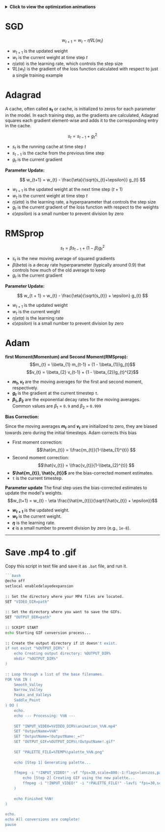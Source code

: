 
<details>
<summary><strong>Click to view the optimization animations</strong></summary>

| **Smooth Valley** | **Narrow Valley** |
| :---: | :---: |
| ![Animation of a Smooth valley optimization path](images/SmoothValley.gif) | ![Animation of a Narrow valley optimization path](images/NarrowValley.gif) |
| **Saddle Point** | **Peaks and Valleys** |
|![Animation of a saddle point optimization path](images/SaddlePoint.gif) | ![Animation of a Peaks and Valleys optimization path](images/PeaksandValleys.gif) |

</details>

# SGD
$$ w_{t+1} = w_{t} - \eta \nabla L(w_{t}) $$
* $w_{t+1}$ is the updated weight
* $w_{t}$ is the current weight at time step $t$
* $\eta (eta)$ is the learning rate, which controls the step size
* $\nabla L(w_{t})$ is the gradient of the loss function calculated with respect to just a single training example
     
# Adagrad
A cache, often called **$s_{t}$** or cache, is initialized to zeros for each parameter in the model.
In each training step, as the gradients are calculated, Adagrad squares each gradient element-wise and adds it to the corresponding entry in the cache.

$$ s_{t} = s_{t-1} + g_{t}^{2} $$
* $s_{t}$ is the running cache at time step $t$
* $s_{t-1}$ is the cache from the previous time step
* $g_{t}$ is the current gradient

**Parameter Update:**

$$ w_{t+1} = w_{t} - \frac{\eta}{\sqrt{s_{t}+\epsilon}} g_{t} $$
* $w_{t+1}$ is the updated weight at the next time step ($t + 1$)
* $w_{t}$ is the current weight at time step $t$
* $\eta (eta)$ is the learning rate, a hyperparameter that controls the step size
* $g_{t}$ is the current gradient of the loss function with respect to the weights
* $\epsilon (epsilon)$ is a small number to prevent division by zero

    
# RMSprop
$$ s_{t} = \beta s_{t-1} + (1 - \beta)g_{t}^2 $$
* $s_{t}$ is the new moving average of squared gradients
* $\beta (beta)$ is a decay rate hyperparameter (typically around 0.9) that controls how much of the old average to keep
* $g_{t}$ is the current gradient

**Parameter Update:**  

$$ w_{t + 1} = w_{t} - \frac{\eta}{\sqrt{s_{t}} + \epsilon} g_{t} $$ 
* $w_{t+1}$ is the updated weight
* $w_{t}$ is the current weight
* $\eta (eta)$ is the learning rate
* $\epsilon (epsilon)$ is a small number to prevent division by zero

# Adam
**first Moment(Momentum) and Second Moment(RMSprop):** 
$$m_{t} = \\beta_{1} m_{t-1} + (1 - \\beta_{1})g_{t}$$
$$v_{t} = \\beta_{2} v_{t-1} + (1 - \\beta_{2})g_{t}^{2}$$

* **$m_{t}, v_{t}$** are the moving averages for the first and second moment, respectively.
* **$g_{t}$** is the gradient at the current timestep `t`.
* **$\beta_{1}, \beta_{2}$** are the exponential decay rates for the moving averages. Common values are $\beta_{1}$ = `0.9` and $\beta_{2}$ = `0.999`

**Bias Correction:**

Since the moving averages **$m_{t}$** and **$v_{t}$** are initialized to zero, they are biased towards zero during the initial timesteps. Adam corrects this bias
* First moment correction:
$$\hat{m_{t}} = \\frac{m_{t}}{1-\\beta_{1}^{t}} $$
* Second moment correction:
$$\hat{v_{t}} = \\frac{v_{t}}{1-\\beta_{2}^{t}} $$
* **$\hat{m_{t}}, \hat{v_{t}}$** are the bias-corrected moment estimates.
* `t` is the current timestep.

**Parameter update**
The final step uses the bias-corrected estimates to update the model's weights.
$$w_{t+1} = w_{t} - \eta \frac{\hat{m_{t}}}{\sqrt{\hat{v_{t}} + \epsilon}}$$
* **$w_{t+1}$** is the updated weight.
* **$w_{t}$** is the current weight.
* **$\eta$** is the learning rate.
* **$\epsilon$** is a small number to prevent division by zero (e.g., `1e-8`).


---

# Save .mp4 to .gif

Copy this script in text file and save it as `.bat` file, and run it. 

```markdown
```bash
@echo off
setlocal enabledelayedexpansion

:: Set the directory where your MP4 files are located.
SET "VIDEO_DIR=path"

:: Set the directory where you want to save the GIFs.
SET "OUTPUT_DIR=path"

:: SCRIPT START
echo Starting GIF conversion process...

:: Create the output directory if it doesn't exist.
if not exist "%OUTPUT_DIR%" (
    echo Creating output directory: %OUTPUT_DIR%
    mkdir "%OUTPUT_DIR%"
)

:: Loop through a list of the base filenames.
FOR %%N IN (
    Smooth_Valley
    Narrow_Valley
    Peaks_and_Valleys
    Saddle_Point
) DO (
    echo.
    echo --- Processing: %%N ---

    SET "INPUT_VIDEO=%VIDEO_DIR%\animation_%%N.mp4"
    SET "OutputName=%%N"
    SET "OutputName=!OutputName:_=!"
    SET "OUTPUT_GIF=%OUTPUT_DIR%\!OutputName!.gif"

    SET "PALETTE_FILE=%TEMP%\palette_%%N.png"

    echo [Step 1] Generating palette...
  
    ffmpeg -i "!INPUT_VIDEO!" -vf "fps=30,scale=800:-1:flags=lanczos,palettegen" -y "!PALETTE_FILE!" && (
        echo [Step 2] Creating GIF using the new palette...
        ffmpeg -i "!INPUT_VIDEO!" -i "!PALETTE_FILE!" -lavfi "fps=30,scale=800:-1:flags=lanczos[x];[x][1:v]paletteuse" -y "!OUTPUT_GIF!"
    )

    echo Finished %%N!
)

echo.
echo All conversions are complete!
pause
```

